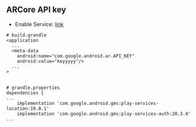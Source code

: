 ## ARCore API key
- Enable Service: [link][arcoreService]
```
# build.grandle
<application
  ...
  <meta-data
    android:name="com.google.android.ar.API_KEY"
    android:value="keyyyyy"/>
  ...
>
```

## 
```
# grandle.properties
dependencies {
...
    implementation 'com.google.android.gms:play-services-location:19.0.1'
    implementation 'com.google.android.gms:play-services-auth:20.3.0'
...
```

[arcoreService]: https://console.cloud.google.com/apis/library/arcorecloudanchor.googleapis.com?project=arcore1-363303

